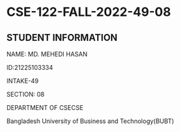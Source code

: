 # CSE-122-FALL-2022-49-08

STUDENT INFORMATION 
--------------------

NAME: MD. MEHEDI HASAN

ID:21225103334

INTAKE-49

SECTION: 08

DEPARTMENT OF CSECSE

Bangladesh University of Business and Technology(BUBT)



